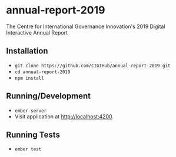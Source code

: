 # annual-report-2019

The Centre for International Governance Innovation's 2019 Digital Interactive Annual Report

## Installation
+ `git clone https://github.com/CIGIHub/annual-report-2019.git`
+ `cd annual-report-2019`
+ `npm install`

## Running/Development
+ `ember server`
+ Visit application at [http://localhost:4200](http://localhost:4200).

## Running Tests
+ `ember test`

